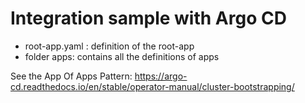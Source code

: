 # Integration sample with Argo CD

- root-app.yaml : definition of the root-app
- folder apps: contains all the definitions of apps

See the App Of Apps Pattern: https://argo-cd.readthedocs.io/en/stable/operator-manual/cluster-bootstrapping/ 
